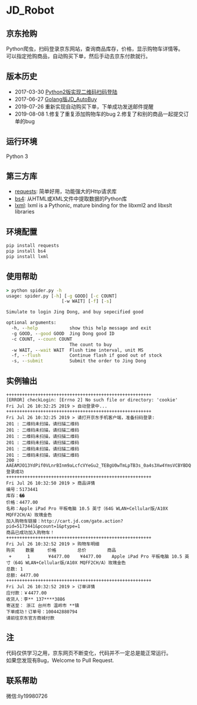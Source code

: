 # JD_Robot

## 京东抢购
Python爬虫，扫码登录京东网站，查询商品库存，价格，显示购物车详情等。<br/>
可以指定抢购商品，自动购买下单，然后手动去京东付款就行。


## 版本历史
+ 2017-03-30 [Python2版实现二维码扫码登陆](https://github.com/Adyzng/jd-autobuy)
+ 2017-06-27 [Golang版JD_AutoBuy](https://github.com/Adyzng/go-jd)
+ 2019-07-26 重新实现自动购买下单，下单成功发送邮件提醒
+ 2019-08-08 1.修复了重复添加购物车的bug  2.修复了和别的商品一起提交订单的bug


## 运行环境
Python 3


## 第三方库
- [requests][1]: 简单好用，功能强大的Http请求库
- [bs4][2]: 从HTML或XML文件中提取数据的Python库
- [lxml][2]: lxml is a Pythonic, mature binding for the libxml2 and libxslt libraries



## 环境配置
``` Python
pip install requests
pip install bs4
pip install lxml
```


## 使用帮助
``` cmd
> python spider.py -h
usage: spider.py [-h] [-g GOOD] [-c COUNT]
                     [-w WAIT] [-f] [-s]

Simulate to login Jing Dong, and buy sepecified good

optional arguments:
  -h, --help            show this help message and exit
  -g GOOD, --good GOOD  Jing Dong good ID
  -c COUNT, --count COUNT
                        The count to buy
  -w WAIT, --wait WAIT  Flush time interval, unit MS
  -f, --flush           Continue flash if good out of stock
  -s, --submit          Submit the order to Jing Dong
```

## 实例输出
``` python3 spider.py
+++++++++++++++++++++++++++++++++++++++++++++++++++++++
[ERROR] checkLogin: [Errno 2] No such file or directory: 'cookie'
Fri Jul 26 10:32:25 2019 > 自动登录中... 
+++++++++++++++++++++++++++++++++++++++++++++++++++++++
Fri Jul 26 10:32:25 2019 > 请打开京东手机客户端，准备扫码登录:
201 : 二维码未扫描，请扫描二维码
201 : 二维码未扫描，请扫描二维码
201 : 二维码未扫描，请扫描二维码
201 : 二维码未扫描，请扫描二维码
201 : 二维码未扫描，请扫描二维码
201 : 二维码未扫描，请扫描二维码
200 : AAEAMJO13YdPif0VLnrBInm9aLcfcVYeGu2_TEBgU0wTmLpTB3s_0a4s3Xw4YmsVCBYBDQ
登录成功
+++++++++++++++++++++++++++++++++++++++++++++++++++++++
Fri Jul 26 10:32:50 2019 > 商品详情
编号：5173441
库存：�ֻ�
价格：4477.00
名称：Apple iPad Pro 平板电脑 10.5 英寸（64G WLAN+Cellular版/A10X MQFF2CH/A）玫瑰金色
加入购物车链接：http://cart.jd.com/gate.action?pid=5173441&pcount=1&ptype=1
商品已成功加入购物车！
+++++++++++++++++++++++++++++++++++++++++++++++++++++++
Fri Jul 26 10:32:52 2019 > 购物车明细
购买    数量     价格        总价        商品
 +      1       ¥4477.00    ¥4477.00    Apple iPad Pro 平板电脑 10.5 英寸（64G WLAN+Cellular版/A10X MQFF2CH/A）玫瑰金色
总数: 1
总额: 4477.00
+++++++++++++++++++++++++++++++++++++++++++++++++++++++
Fri Jul 26 10:32:52 2019 > 订单详情
应付款：￥4477.00
收货人：李** 137****3886
寄送至： 浙江 台州市 温岭市 **镇
下单成功！订单号：100442880794
请前往京东官方商城付款
```

## 注
代码仅供学习之用，京东网页不断变化，代码并不一定总是能正常运行。<br/>
如果您发现有Bug，Welcome to Pull Request.
## 联系帮助
微信:lly19980726


[1]: http://docs.python-requests.org
[2]: https://www.crummy.com/software/BeautifulSoup


